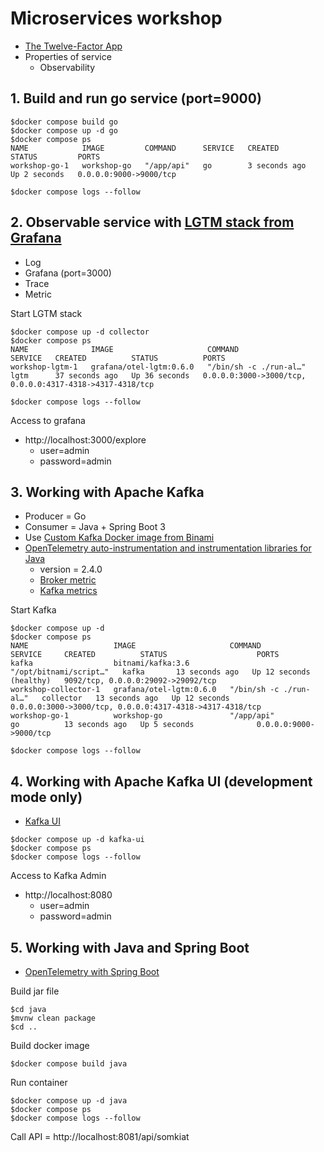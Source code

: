 # Microservices workshop
* [The Twelve-Factor App](https://12factor.net/)
* Properties of service
  * Observability


## 1. Build and run go service (port=9000)
```
$docker compose build go
$docker compose up -d go
$docker compose ps      
NAME            IMAGE         COMMAND      SERVICE   CREATED         STATUS         PORTS
workshop-go-1   workshop-go   "/app/api"   go        3 seconds ago   Up 2 seconds   0.0.0.0:9000->9000/tcp

$docker compose logs --follow
```

## 2. Observable service with [LGTM stack from Grafana](https://grafana.com)
* Log
* Grafana (port=3000)
* Trace
* Metric

Start LGTM stack
```
$docker compose up -d collector
$docker compose ps
NAME              IMAGE                     COMMAND                  SERVICE   CREATED          STATUS          PORTS
workshop-lgtm-1   grafana/otel-lgtm:0.6.0   "/bin/sh -c ./run-al…"   lgtm      37 seconds ago   Up 36 seconds   0.0.0.0:3000->3000/tcp, 0.0.0.0:4317-4318->4317-4318/tcp

$docker compose logs --follow
```

Access to grafana
* http://localhost:3000/explore
  * user=admin
  * password=admin

## 3. Working with Apache Kafka
* Producer = Go
* Consumer = Java + Spring Boot 3
* Use [Custom Kafka Docker image from Binami](https://hub.docker.com/r/bitnami/kafka)
* [OpenTelemetry auto-instrumentation and instrumentation libraries for Java](https://github.com/open-telemetry/opentelemetry-java-instrumentation)
  * version = 2.4.0
  * [Broker metric](https://github.com/open-telemetry/opentelemetry-java-instrumentation/blob/main/instrumentation/jmx-metrics/javaagent/kafka-broker.md)
  * [Kafka metrics](https://github.com/open-telemetry/opentelemetry-java-contrib/blob/main/jmx-metrics/README.md)

Start Kafka
```
$docker compose up -d
$docker compose ps
NAME                   IMAGE                     COMMAND                  SERVICE     CREATED          STATUS                    PORTS
kafka                  bitnami/kafka:3.6         "/opt/bitnami/script…"   kafka       13 seconds ago   Up 12 seconds (healthy)   9092/tcp, 0.0.0.0:29092->29092/tcp
workshop-collector-1   grafana/otel-lgtm:0.6.0   "/bin/sh -c ./run-al…"   collector   13 seconds ago   Up 12 seconds             0.0.0.0:3000->3000/tcp, 0.0.0.0:4317-4318->4317-4318/tcp
workshop-go-1          workshop-go               "/app/api"               go          13 seconds ago   Up 5 seconds              0.0.0.0:9000->9000/tcp

$docker compose logs --follow
```

## 4. Working with Apache Kafka UI (development mode only)
* [Kafka UI](https://docs.kafka-ui.provectus.io/)

```
$docker compose up -d kafka-ui
$docker compose ps
$docker compose logs --follow
```

Access to Kafka Admin
* http://localhost:8080
  * user=admin
  * password=admin


## 5. Working with Java and Spring Boot
* [OpenTelemetry with Spring Boot](https://opentelemetry.io/docs/zero-code/java/spring-boot/)

Build jar file
```
$cd java
$mvnw clean package
$cd ..
```

Build docker image
```
$docker compose build java
```

Run container
```
$docker compose up -d java
$docker compose ps
$docker compose logs --follow
```

Call API = http://localhost:8081/api/somkiat